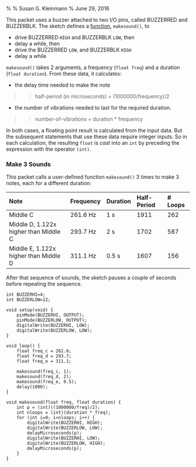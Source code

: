 %
% Susan G. Kleinmann
% June 29, 2016

This packet uses a buzzer attached to two I/O pins, called BUZZERRED and BUZZERBLK. The 
sketch defines a [function](../../2-Program-Control/2d-functions), `makesound()`, to

* drive BUZZERRED `HIGH` and BUZZERBLK `LOW`, then
* delay a while, then
* drive the BUZZERRED `LOW`, and BUZZERBLK `HIGH`
* delay a while

`makesound()` takes 2 arguments, a frequency (`float freq`) and a duration (`float duration`).
From these data, it calculates:

* the delay time needed to make the note

> >    half-period (in microseconds) = (1000000/frequency)/2

* the number of vibrations needed to last for the required duration.

> >    number-of-vibrations = duration * frequency

In both cases, a floating point result is calculated from the input data.  But the
subsequent statements that use these data require integer inputs.  So in each
calculation, the resulting `float` is *cast* into an `int` by preceding the 
expression with the operator `(int)`.


### Make 3 Sounds ###

This packet calls a user-defined function `makesound()` 3 times to make 3 notes, 
each for a different duration:

| Note                                            | Frequency | Duration | Half-Period | # Loops |
|:------------------------------------------------|:----------|:---------|:------------|:--------|
| Middle C                                        | 261.6 Hz  | 1 s      | 1911        | 262     |
| Middle D, 1.122x higher than Middle C           | 293.7 Hz  | 2 s      | 1702        | 587     |
| Middle E, 1.122x higher than Middle D           | 311.1 Hz  | 0.5 s    | 1607        | 156     |

After that sequence of sounds, the sketch pauses a couple of seconds before repeating the sequence.

    int BUZZERHI=4;
    int BUZZERLOW=12;

    void setup(void) {
        pinMode(BUZZERHI, OUTPUT);
        pinMode(BUZZERLOW, OUTPUT);
        digitalWrite(BUZZERHI, LOW);
        digitalWrite(BUZZERLOW, LOW);
    }

    void loop() {
        float freq_c = 261.6;
        float freq_d = 293.7;
        float freq_e = 311.1;
         
        makesound(freq_c, 1);
        makesound(freq_d, 2);
        makesound(freq_e, 0.5);
        delay(1000);
    }

    void makesound(float freq, float duration) {
        int p = (int)((1000000/freq)/2);
        int nloops = (int)(duration * freq);
        for (int i=0; i<nloops; i++) {
            digitalWrite(BUZZERHI, HIGH);
            digitalWrite(BUZZERLOW, LOW);
            delayMicroseconds(p);
            digitalWrite(BUZZERHI, LOW);
            digitalWrite(BUZZERLOW, HIGH);
            delayMicroseconds(p);
        }
    }   

